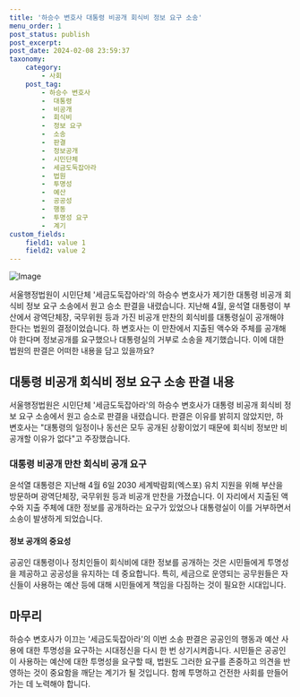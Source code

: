 ```yaml
---
title: '하승수 변호사 대통령 비공개 회식비 정보 요구 소송'
menu_order: 1
post_status: publish
post_excerpt: 
post_date: 2024-02-08 23:59:37
taxonomy:
    category:
        - 사회
    post_tag:
        - 하승수 변호사
        -  대통령
        -  비공개
        -  회식비
        -  정보 요구
        -  소송
        -  판결
        -  정보공개
        -  시민단체
        -  세금도둑잡아라
        -  법원
        -  투명성
        -  예산
        -  공공성
        -  행동
        -  투명성 요구
        -  계기
custom_fields:
    field1: value 1
    field2: value 2
---
```


![Image](https://imgnews.pstatic.net/image/656/2024/02/08/0000079249_001_20240208111507100.jpg?type=w647)

서울행정법원이 시민단체 '세금도둑잡아라'의 하승수 변호사가 제기한 대통령 비공개 회식비 정보 요구 소송에서 원고 승소 판결을 내렸습니다. 지난해 4월, 윤석열 대통령이 부산에서 광역단체장, 국무위원 등과 가진 비공개 만찬의 회식비를 대통령실이 공개해야 한다는 법원의 결정이었습니다. 하 변호사는 이 만찬에서 지출된 액수와 주체를 공개해야 한다며 정보공개를 요구했으나 대통령실의 거부로 소송을 제기했습니다. 이에 대한 법원의 판결은 어떠한 내용을 담고 있을까요?
## 대통령 비공개 회식비 정보 요구 소송 판결 내용
서울행정법원은 시민단체 '세금도둑잡아라'의 하승수 변호사가 대통령 비공개 회식비 정보 요구 소송에서 원고 승소로 판결을 내렸습니다. 판결은 이유를 밝히지 않았지만, 하 변호사는 "대통령의 일정이나 동선은 모두 공개된 상황이었기 때문에 회식비 정보만 비공개할 이유가 없다"고 주장했습니다.
### 대통령 비공개 만찬 회식비 공개 요구
윤석열 대통령은 지난해 4월 6일 2030 세계박람회(엑스포) 유치 지원을 위해 부산을 방문하며 광역단체장, 국무위원 등과 비공개 만찬을 가졌습니다. 이 자리에서 지출된 액수와 지출 주체에 대한 정보를 공개하라는 요구가 있었으나 대통령실이 이를 거부하면서 소송이 발생하게 되었습니다.
#### 정보 공개의 중요성
공공인 대통령이나 정치인들이 회식비에 대한 정보를 공개하는 것은 시민들에게 투명성을 제공하고 공공성을 유지하는 데 중요합니다. 특히, 세금으로 운영되는 공무원들은 자신들이 사용하는 예산 등에 대해 시민들에게 책임을 다짐하는 것이 필요한 시대입니다.
## 마무리
하승수 변호사가 이끄는 '세금도둑잡아라'의 이번 소송 판결은 공공인의 행동과 예산 사용에 대한 투명성을 요구하는 시대정신을 다시 한 번 상기시켜줍니다. 시민들은 공공인이 사용하는 예산에 대한 투명성을 요구할 때, 법원도 그러한 요구를 존중하고 의견을 반영하는 것이 중요함을 깨닫는 계기가 될 것입니다. 함께 투명하고 건전한 사회를 만들어가는 데 노력해야 합니다.
